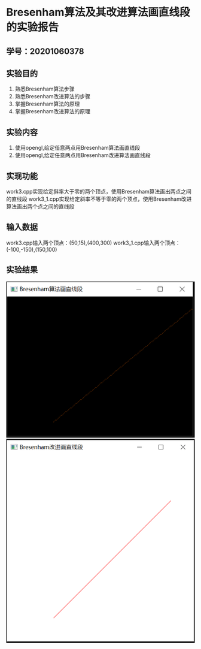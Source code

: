 # Bresenham算法及其改进算法画直线段的实验报告

## 学号：20201060378

## 实验目的
1. 熟悉Bresenham算法步骤
2. 熟悉Bresenham改进算法的步骤
3. 掌握Bresenham算法的原理
4. 掌握Bresenham改进算法的原理

## 实验内容
1. 使用opengl,给定任意两点用Bresenham算法画直线段
2. 使用opengl,给定任意两点用Bresenham改进算法画直线段

## 实现功能
work3.cpp实现给定斜率大于零的两个顶点，使用Bresenham算法画出两点之间的直线段
work3_1.cpp实现给定斜率不等于零的两个顶点，使用Bresenham改进算法画出两个点之间的直线段

## 输入数据
work3.cpp输入两个顶点：(50,15),(400,300)
work3_1.cpp输入两个顶点：(-100,-150),(150,100)

## 实验结果
![Bresenham算法](https://github.com/2403717503/computer_Graphics/raw/main/3.PNG)
![Bresenham改进算法](https://github.com/2403717503/computer_Graphics/raw/main/3.1.PNG)